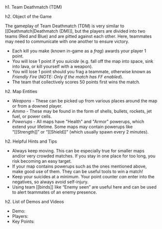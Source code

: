 h1. Team Deathmatch (TDM)

h2. Object of the Game

The gameplay of Team Deathmatch (TDM) is very similar to [[Deathmatch|Deathmatch (DM)]], but the players are divided into two teams (Red and Blue) and are pitted against each other. Here, teammates may need to communicate with one another to ensure victory.
* Each kill you make (known in-game as a *frag*) awards your player 1 point.
* You will lose 1 point if you *suicide* (e.g. fall off the map into space, sink into lava, or kill yourself with a weapon).
* You will lose 1 point should you frag a teammate, otherwise known as *Friendly Fire* (_NOTE: Only if the match has FF enabled_).
* The team that collectively scores 50 points first wins the match.

h2. Map Entities

* *Weapons* - These can be picked up from various places around the map or from a downed player.
* *Ammo* - These may be found in the form of shells, bullets, rockets, jet fuel, or power cells.
* *Powerups* - All maps have "Health" and "Armor" powerups, which extend your lifetime. Some maps may contain powerups like “[[Strength]]” or “[[Shield]]” (which usually spawn every 2 minutes).

h2. Helpful Hints and Tips

* Always keep moving. This can be especially true for smaller maps and/or very crowded matches. If you stay in one place for too long, you risk becoming an easy target.
* If your map contains powerups such as the ones mentioned above, make good use of them. They can be useful tools to win a match!
* Keep your suicides at a minimum. Your point counter _can_ enter into the negatives, so always avoid self-injury.
* Using team [[binds]] like “Enemy seen” are useful here and can be used to alert teammates of an enemy presence.

h2. List of Demos and Videos

* Demo: <Insert Demo or Video Here>
* Players: <Insert Player Names Here>
* Key Points: <Insert key points in match here>
